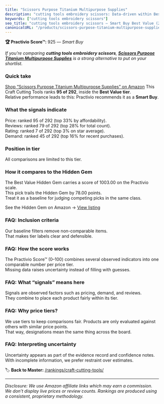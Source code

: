 ```yaml
---
title: "Scissors Purpose Titanium Multipurpose Supplies"
description: "cutting tools embroidery scissors: Data-driven within Best Value ranking using the Practivio Score™. Positioned by quality, value, demand, findability, momentu…"
keywords: ["cutting tools embroidery scissors"]
seo_title: "cutting tools embroidery scissors — Smart Buy Best Value (2025)"
canonicalURL: "/products/scissors-purpose-titanium-multipurpose-supplies-B09CNDS733/"
---
```


**🏆 Practivio Score™:** 925 — _Smart Buy_


*If you're comparing **cutting tools embroidery scissors**, **[Scissors Purpose Titanium Multipurpose Supplies](https://www.amazon.com/dp/B09CNDS733?tag=practivio-20)** is a strong alternative to put on your shortlist.*
### Quick take
[Shop “Scissors Purpose Titanium Multipurpose Supplies” on Amazon](https://www.amazon.com/dp/B09CNDS733?tag=practivio-20)
This Craft Cutting Tools ranks **95 of 292**, inside the **Best Value tier**.  
Relative performance leads to this: Practivio recommends it as a **Smart Buy**.

### What the signals indicate
Price: ranked 95 of 292 (top 33% by affordability).  
Reviews: ranked 79 of 292 (top 28% for total count).  
Rating: ranked 7 of 292 (top 3% on star average).  
Demand: ranked 45 of 292 (top 16% for recent purchases).

### Position in tier
All comparisons are limited to this tier.

### How it compares to the Hidden Gem
The Best Value Hidden Gem carries a score of 1003.00 on the Practivio scale.  
This pick trails the Hidden Gem by 78.00 points.  
Treat it as a baseline for judging competing picks in the same class.  

See the Hidden Gem on Amazon → [View listing](https://www.amazon.com/dp/B000P0LNRE?tag=practivio-20)

### FAQ: Inclusion criteria
Our baseline filters remove non-comparable items.  
That makes tier labels clear and defensible.

### FAQ: How the score works
The Practivio Score™ (0–100) combines several observed indicators into one comparable number per price tier.  
Missing data raises uncertainty instead of filling with guesses.

### FAQ: What “signals” means here
Signals are observed factors such as pricing, demand, and reviews.  
They combine to place each product fairly within its tier.

### FAQ: Why price tiers?
We use tiers to keep comparisons fair. Products are only evaluated against others with similar price points.  
That way, designations mean the same thing across the board.

### FAQ: Interpreting uncertainty
Uncertainty appears as part of the evidence record and confidence notes.  
With incomplete information, we prefer restraint over estimates.


🏷️ **Back to Master:** [/rankings/craft-cutting-tools/](/rankings/craft-cutting-tools/)

---
_Disclosure: We use Amazon affiliate links which may earn a commission. We don’t display live prices or review counts. Rankings are produced using a consistent, proprietary methodology._
